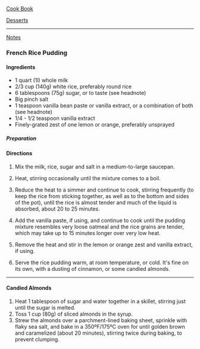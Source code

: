 [Cook Book](https://github.com/vmsmith/CookBook/blob/master/README.md)  

[Desserts](https://github.com/vmsmith/CookBook/blob/master/desserts.md)  

-----  

[Notes](https://github.com/vmsmith/CookBook/blob/master/notes.md)  

### French Rice Pudding  

#### Ingredients   
* 1 quart (1l) whole milk
* 2/3 cup (140g) white rice, preferably round rice
* 6 tablespoons (75g) sugar, or to taste (see headnote)
* Big pinch salt
* 1 teaspoon vanilla bean paste or vanilla extract, or a combination of both (see headnote)
* 1/4 - 1/2 teaspoon vanilla extract
* Finely-grated zest of one lemon or orange, preferably unsprayed

##### Preparation   



#### Directions  

1. Mix the milk, rice, sugar and salt in a medium-to-large saucepan.   

2. Heat, stirring occasionally until the mixture comes to a boil.  

3. Reduce the heat to a simmer and continue to cook, stirring frequently (to keep the rice from sticking together, as well as to the bottom and sides of the pot), until the rice is almost tender and much of the liquid is absorbed, about 20 to 25 minutes.   

4. Add the vanilla paste, if using, and continue to cook until the pudding mixture resembles very loose oatmeal and the rice grains are tender, which may take up to 15 minutes longer over very low heat.  

5. Remove the heat and stir in the lemon or orange zest and vanilla extract, if using.  

6. Serve the rice pudding warm, at room temperature, or cold. It's fine on its own, with a dusting of cinnamon, or some candied almonds.

-----  

#### Candied Almonds  

1. Heat 1 tablespoon of sugar and water together in a skillet, stirring just until the sugar is melted.  
2. Toss 1 cup (80g) of sliced almonds in the syrup.  
3. Strew the almonds over a parchment-lined baking sheet, sprinkle with flaky sea salt, and bake in a 350ºF/175ºC oven for until golden brown and caramelized (about 20 minutes), stirring twice during baking, to prevent clumping.
